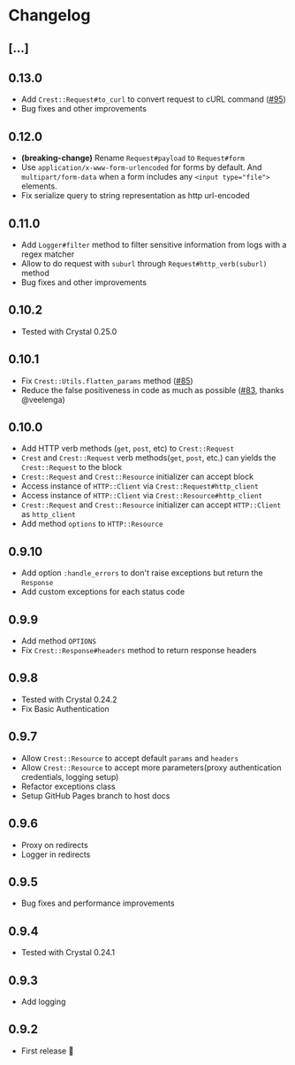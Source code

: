 # Changelog

## [...]

## 0.13.0

* Add `Crest::Request#to_curl` to convert request to cURL command ([#95](https://github.com/mamantoha/crest/pull/95))
* Bug fixes and other improvements

## 0.12.0

* **(breaking-change)** Rename `Request#payload` to `Request#form`
* Use `application/x-www-form-urlencoded` for forms by default. And `multipart/form-data` when a form includes any `<input type="file">` elements.
* Fix serialize query to string representation as http url-encoded

## 0.11.0

* Add `Logger#filter` method to filter sensitive information from logs with a regex matcher
* Allow to do request with `suburl` through `Request#http_verb(suburl)` method
* Bug fixes and other improvements

## 0.10.2

* Tested with Crystal 0.25.0

## 0.10.1

* Fix `Crest::Utils.flatten_params` method ([#85](https://github.com/mamantoha/crest/pull/85))
* Reduce the false positiveness in code as much as possible ([#83](https://github.com/mamantoha/crest/pull/83), thanks @veelenga)

## 0.10.0

* Add HTTP verb methods (`get`, `post`, etc) to `Crest::Request`
* `Crest` and `Crest::Request` verb methods(`get`, `post`, etc.) can yields the `Crest::Request` to the block
* `Crest::Request` and `Crest::Resource` initializer can accept block
* Access instance of `HTTP::Client` via `Crest::Request#http_client`
* Access instance of `HTTP::Client` via `Crest::Resource#http_client`
* `Crest::Request` and `Crest::Resource` initializer can accept `HTTP::Client` as `http_client`
* Add method `options` to `HTTP::Resource`

## 0.9.10

* Add option `:handle_errors` to don't raise exceptions but return the `Response`
* Add custom exceptions for each status code

## 0.9.9

* Add method `OPTIONS`
* Fix `Crest::Response#headers` method to return response headers

## 0.9.8

* Tested with Crystal 0.24.2
* Fix Basic Authentication

## 0.9.7

* Allow `Crest::Resource` to accept default `params` and `headers`
* Allow `Crest::Resource` to accept more parameters(proxy authentication credentials, logging setup)
* Refactor exceptions class
* Setup GitHub Pages branch to host docs

## 0.9.6

* Proxy on redirects
* Logger in redirects

## 0.9.5

* Bug fixes and performance improvements

## 0.9.4

* Tested with Crystal 0.24.1

## 0.9.3

* Add logging

## 0.9.2

* First release :tada:
